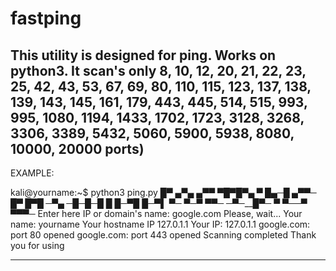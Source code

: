 # fastping
This utility is designed for ping.
Works on python3.
It scan's only 8, 10, 12, 20, 21, 22, 23, 25, 42, 43, 53, 67, 69, 80, 110, 115, 123, 137, 138, 139, 143, 145, 161, 179, 443, 445, 514, 515, 993, 995, 1080, 1194, 1433, 1702, 1723, 3128, 3268, 3306, 3389, 5432, 5060, 5900, 5938, 8080, 10000, 20000 ports)
-------------------------------------------------------
EXAMPLE:

kali@yourname:~$ python3 ping.py
█▀ ▄▀▄ ▄▀▀ ▀█▀__█▀▄ ▀ █▄─█ ▄▀▀─
█▀ █▀█ ─▀▄ ─█─__█─█ █ █─▀█ █─▀▌
▀─ ▀─▀ ▀▀─ ─▀─__█▀─ ▀ ▀──▀ ▀▀▀─
Enter here IP or domain's name: google.com
Please, wait...
Your name: yourname
Your hostname IP 127.0.1.1
Your IP: 127.0.1.1
google.com: port 80 opened
google.com: port 443 opened
Scanning completed
Thank you for using

-------------------------------------------------------
